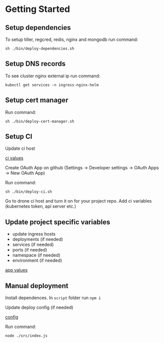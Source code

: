 # Getting Started

## Setup dependencies

To setup tiller, regcred, redis, nginx and mongodb run command:

```
sh ./bin/deploy-dependencies.sh
```

## Setup DNS records

To see cluster nginx external ip run command:

```
kubectl get services -n ingress-nginx-helm
```

## Setup cert manager

Run command:

```
sh ./bin/deploy-cert-manager.sh
```

## Setup CI

Update ci host

[ci values](dependencies/drone-ci/drone/values/values.yml)

Create OAuth App on github (Settings -> Developer settings -> OAuth Apps -> New OAuth App)

Run command:

```
sh ./bin/deploy-ci.sh
```

Go to drone ci host and turn it on for your project repo. Add ci variables (kubernetes token, api server etc.)

## Update project specific variables

- update ingress hosts
- deployments (if needed)
- services (if needed)
- ports (if needed)
- namespace (if needed)
- environment (if needed)

[app values](app/values/values.yml)

## Manual deployment

Install dependences. In `script` folder run `npm i`

Update deploy config (if needed)

[config](script/src/config.js)

Run command:

```
node ./src/index.js
```
